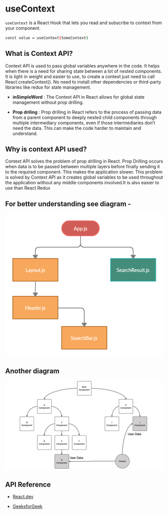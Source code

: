 # useContext

`useContext` is a React Hook that lets you read and subscribe to context from your component.

```bash
const value = useContext(SomeContext)
```

## What is Context API?
Context API is used to pass global variables anywhere in the code. It helps when there is a need for sharing state between a lot of nested components. It is light in weight and easier to use, to create a context just need to call React.createContext(). No need to install other dependencies or third-party libraries like redux for state management.

- __inSimpleWord__ : The Context API in React allows for global state management without prop drilling.

- __Prop driling__ : Prop drilling in React refers to the process of passing data from a parent component to deeply nested child components through multiple intermediary components, even if those intermediaries don’t need the data. This can make the code harder to maintain and understand.


## Why is context API used?
Context API solves the problem of prop drilling in React. Prop Drilling occurs when data is to be passed between multiple layers before finally sending it to the required component. This makes the application slower. This problem is solved by Context API as it creates global variables to be used throughout the application without any middle components involved.It is also easier to use than React Redux


## For better understanding see diagram -
![Diagram](conextApi.png)

## Another diagram
![Diagram](./contextAPI2.png)

## API Reference
- [React.dev](https://react.dev/reference/react/useContext)

- [GeeksforGeek](https://www.geeksforgeeks.org/explain-new-context-api-in-react/)
